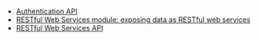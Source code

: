 * [Authentication API](/developing/api/8/authentication)
* [RESTful Web Services module: exposing data as RESTful web services](/documentation/modules/rest)
* [RESTful Web Services API](/developing/api/8/rest)